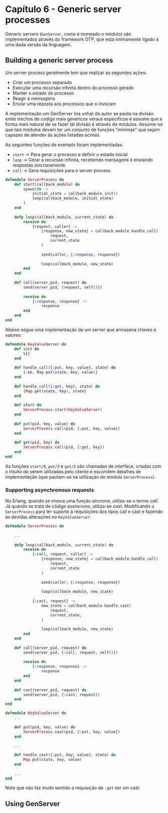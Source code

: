 # Capítulo 6 - Generic server processes

Generic servers (`GenServer`, como é nomeado o módulo) são implementados através do framework OTP,
que está intimamente ligado à uma dada versão da linguagem.

## Building a generic server process
Um server process geralmente tem que realizar as seguintes ações:
+ Criar um processo separado
+ Executar uma recursão infinita dentro do processo gerado
+ Manter o estado do processo
+ Reagir à mensagens
+ Enviar uma reposta aos processos que o invocam

A implementação um GenServer (na unha) do autor se pauta na divisão entre trechos de código mais
genéricos versus específicos e assume que a forma mais natural de se fazer tal divisão é através
de módulos. Assume-se que tais módulos devam ter um conjunto de funções "mínimas" que sejam capazes
de atender às ações listadas acimas.

As seguintes funções de exemplo foram implementadas:
+ `start` -> Para gerar o processo e definir o estado inicial
+ `loop` -> Gerar a recursão infinita, recebendo mensagens e enviando respostas sincronamente
+ `call` -> Gera requisições para o server process

```elixir
defmodule ServerProcess do
    def start(callback_module) do
        spawn(fn ->
            initial_state = callback_module.init()
            loop(callback_module, initial_state)
        )
    end
    
    defp loop(callback_module, current_state) do
        receive do
            {request, caller} ->
                {response, new_state} = callback_module.handle_call(
                    request,
                    current_state
                )
                
                send(caller, {:response, response})
                
                loop(callback_module, new_state)
        end
    end
    
    def call(server_pid, request) do
        send(server_pid, {request, self()})
        
        receive do
            {:response, response} ->
                response
        end
    end
end
```

Abaixo segue uma implementação de um server que armazena chaves e valores:

```elixir
defmodule KeyValueServer do
    def init do
        %{}
    end
    
    def handle_call({:put, key, value}, state) do
        {:ok, Map.put(state, key, value)}
    end
    
    def handle_call({:get, key}, state) do
        {Map.get(state, key), state}
    end
    
    def start do
        ServerProcess.start(KeyValueServer)
    end
    
    def put(pid, key, value) do
        ServerProcess.call(pid, {:put, key, value})
    end
    
    def get(pid, key) do
        ServerProcess.call(pid, {:get, key})
    end
end
```

As funções `start/0`, `put/3` e `get/2` são chamadas de interface, criadas com o intuito de serem
utilizadas pelo cliente e escondem detalhes de implementação (que pautam-se na utilização do módulo
`ServerProcess`).

### Supporting asynchronous requests
No Erlang, quando se invoca uma função síncrona, utiliza-se o termo _call_. Já quando se trata de
código assíncrono, utiliza-se _cast_. Modificando o `ServerProcess` para ter suporte à requisições
dos tipos call e cast e fazendo as devidas alterações no `KeyValueServer`:

```elixir
defmodule ServerProcess do
    
    ...
    
    defp loop(callback_module, current_state) do
        receive do
            {:call, request, caller} ->
                {response, new_state} = callback_module.handle_call(
                    request,
                    current_state
                )
                
                send(caller, {:response, response})
                
                loop(callback_module, new_state)
            
            {:cast, request} ->
                new_state = callback_module.handle_cast(
                    request,
                    current_state,
                )
                
                loop(callback_module, new_state)
        end
    end
    
    def call(server_pid, request) do
        send(server_pid, {:call, request, self()})
        
        receive do
            {:response, response} ->
                response
        end
    end
    
    def cast(server_pid, request) do
        send(server_pid, {:cast, request})
    end
end

defmodule KeyValueServer do
    ...
    
    def put(pid, key, value) do
        ServerProcess.cast(pid, {:put, key, value})
    end

    ...
    
    def handle_cast({:put, key, value}, state) do
        Map.put(state, key, value)
    end
    
    ...
end
```

Note que não faz muito sentido a requisição de `:get` ser um cast.

## Using GenServer
